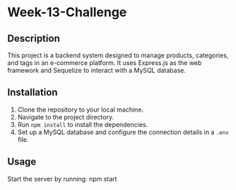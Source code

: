 # Week-13-Challenge

## Description

This project is a backend system designed to manage products, categories, and tags in an e-commerce platform. It uses Express.js as the web framework and Sequelize to interact with a MySQL database.

## Installation

1. Clone the repository to your local machine.
2. Navigate to the project directory.
3. Run `npm install` to install the dependencies.
4. Set up a MySQL database and configure the connection details in a `.env` file.

## Usage

Start the server by running: npm start

